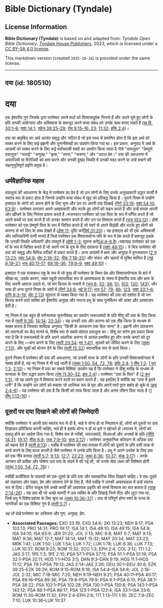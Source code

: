 # Bible Dictionary (Tyndale)

## License Information

**Bible Dictionary (Tyndale)** is based on and adapted from: _Tyndale Open Bible Dictionary_, [Tyndale House Publishers](https://tyndaleopenresources.com/), 2023, which is licensed under a [CC BY-SA 4.0 license](https://creativecommons.org/licenses/by-sa/4.0/legalcode.en).

This markdown version (created `2025-10-16`) is provided under the same license.



--------------------------------

## दया (id: 180510)

दया
===

एक ईश्वरीय गुण जिसके द्वारा परमेश्वर अपने वादों को विश्वासपूर्वक निभाते हैं और अपने चुने हुए लोगों के प्रति उनकी अयोग्यता और अविश्वास के बावजूद अपने वाचा संबंध को उनके साथ बनाए रखते हैं ([व्य.वि. 30:1–6](https://ref.ly/Deut30:1-Deut30:6); [यशा 14:1](https://ref.ly/Isa14:1); [यहेज 39:25–29](https://ref.ly/Ezek39:25-Ezek39:29); [रोम 9:15–16, 23](https://ref.ly/Rom9:15-Rom9:16); [11:32](https://ref.ly/Rom11:32); [इफि 2:4](https://ref.ly/Eph2:4))। 

दया का बाइबिल का अर्थ अत्यंत समृद्ध और जटिल है जो इस तथ्य से प्रमाणित होता है कि इस अर्थ को व्यक्त करने के लिए कई इब्रानी और यूनानीशब्दों का उपयोग किया गया था। इस प्रकार, अनुवाद में अर्थ के आयामों को व्यक्त करने के लिए कई पर्यायवाची शब्दों का उपयोग किया जाता है जैसे "दयालुता" "प्रेमपूर्ण दयालुता" "भलाई" "अनुग्रह," "कृपा," "तरस," "करुणा," और "अटल प्रेम।" दया की अवधारणा में अपराधियों या विरोधियों को क्षमा करने और उनकी दुखद स्थिति में उनकी मदद करने या उन्हें बचाने की सहानुभूतिपूर्ण प्रवृत्ति प्रमुख है।

धर्मवैज्ञानिक महत्व
-------------------

दयालुता की अवधारणा के केंद्र में परमेश्वर का प्रेम है जो उन लोगों के लिए उनके अनुग्रहकारी उद्धार कार्यों में स्वतंत्र रूप से प्रकट होता है जिनसे उन्होंने वाचा संबंध में खुद को प्रतिबद्ध किया है। पुराने नियम में उन्होंने इस्राएल के लोगों को अपना होने के लिए चुना और उन पर अपनी दया दिखाई ([निर्ग 33:19](https://ref.ly/Exod33:19); [यशा 54:10](https://ref.ly/Isa54:10); [63:9](https://ref.ly/Isa63:9))। परमेश्वर लगातार अपने अवज्ञाकारी और भटके हुए लोगों को सहन करते हैं और उन्हें वापस अपनी ओर खींचने के लिए निरंतर प्रयास करते हैं।भजनकार परमेश्वर को एक पिता के रूप में वर्णित करते हैं जो अपने बच्चों पर दया करते हैं जो उनका सम्मान करते हैं और उन पर विश्वास करते हैं ([भज 103:13](https://ref.ly/Ps103:13))। होशे परमेश्वर को एक प्रेमपूर्ण पिता के रूप में चित्रित करते हैं जो स्वर्ग से अपने विद्रोही और भटके हुए लोगों को करुणा से भरे दिल के साथ देखते हैं ([होश 11](https://ref.ly/Hos11:1-Hos11:12); पुष्टि करें[यिर्म 31:20](https://ref.ly/Jer31:20))। वह इस्राएल को भी एक अविश्वासी और व्यभिचारिणी पत्नी मानते हैं जिसे परमेश्वर एक विश्वासयोग्य पति के रूप में प्रेम करते हैं बावजूद इसके कि उनकी स्थिति धर्मत्यागी और पापपूर्ण हैं ([होशे 1–3](https://ref.ly/Hos1:1-Hos3:5); तुलना करें[54:4–8 है](https://ref.ly/Isa54:4-Isa54:8))।यशायाह परमेश्वर को एक माँ के रूप में चित्रित करते हैं जो अपने गर्भ के पुत्र के लिए दयावन्त हैं ([यशा 49:15](https://ref.ly/Isa49:15))। ये चित्र परमेश्वर की दया को समृद्ध और विभिन्न तरीकों से प्रकट करते हैं। अन्य आयामों में क्षमा और अनुग्रह में पुनःस्थापन ([2 रा 13:23](https://ref.ly/2Kgs13:23); [यशा 54:8](https://ref.ly/Isa54:8); [योए 2:18–32](https://ref.ly/Joel2:18-Joel2:32); [मीक 7:18–20](https://ref.ly/Mic7:18-Mic7:20)) और संकट और खतरों से मुक्ति शामिल हैं ([नहे 9:19–21](https://ref.ly/Neh9:19-Neh9:21); [भज 40:11–17](https://ref.ly/Ps40:11-Ps40:17); [69:16–36](https://ref.ly/Ps69:16-Ps69:36); [79:8–9](https://ref.ly/Ps79:8-Ps79:9); [यशा 49:10](https://ref.ly/Isa49:10))।

इस्राएल ने एक वाचाबन्ध राष्ट्र के रूप में जो कुछ भी परमेश्वर के स्थिर प्रेम और विश्वासयोग्यता के बारे में सीखा था, उसके कारण, भक्त यहूदी स्वाभाविक रूप से आवश्यकता के समय में ईश्वरीय दया और क्षमा के लिए अपनी आवाज़ उठाते थे, जो मन फिराव के भजनों में ([भज 6](https://ref.ly/Ps6:1-Ps6:10); [32](https://ref.ly/Ps32:1-Ps32:11); [38](https://ref.ly/Ps38:1-Ps38:22); [51](https://ref.ly/Ps51:1-Ps51:19); [102](https://ref.ly/Ps102:1-Ps102:28); [130](https://ref.ly/Ps130:1-Ps130:8); [143](https://ref.ly/Ps143:1-Ps143:12)), और साथ ही अन्य पुराने नियम के अंशों में ([निर्ग 34:6](https://ref.ly/Exod34:6); [नहे 9:17](https://ref.ly/Neh9:17); [भज 57](https://ref.ly/Ps57:1-Ps57:11); [79](https://ref.ly/Ps79:1-Ps79:13); [86](https://ref.ly/Ps86:1-Ps86:17); [123](https://ref.ly/Ps123:1-Ps123:4); [यशा 33:1–6](https://ref.ly/Isa33:1-Isa33:6); [दानि 9:3–19](https://ref.ly/Dan9:3-Dan9:19); [योए 2:13](https://ref.ly/Joel2:13)) सुंदरता से व्यक्त किया गया है। यह परमेश्वर की दया को दर्शाता है जो मन फिराव करने वाले व्यक्ति को ईश्वरीय अनुग्रह और नाराज प्रभु के साथ पुनर्मिलन की आशा और आश्वासन देती है।

नए नियम में एक बहुत ही वर्णनात्मक यूनानीशब्द का उपयोग जरूरतमंदों के प्रति यीशु की दया के लिए किया गया है ([मत्ती 9:36](https://ref.ly/Matt9:36); [14:14](https://ref.ly/Matt14:14); [20:34](https://ref.ly/Matt20:34))। यह उनकी दया और करुणा को एक तीव्र क्रिया के माध्यम से व्यक्त करता है जिसका शाब्दिक अनुवाद "किसी के अंतकरण तक हिल जाना" है। इब्रानी लोग अंतकरण को भावनाओं का केंद्र मानते थे, विशेष रूप से सबसे कोमल दयालुता का। यीशु का वर्णन इस प्रकार किया गया है कि वे ज़रूरतमंदों के प्रति अपने आंतरिक करुणा से अत्यंत प्रभावित हुए और उनके कष्टों को दूर करने के लिए —चंगा करने के लिए ([मत्ती 20:34](https://ref.ly/Matt20:34); [मर 1:41](https://ref.ly/Mark1:41)), मृतकों को जीवित करने के लिए ([लूका 7:13](https://ref.ly/Luke7:13)), और भूखों को भोजन देने के लिए ([मत्ती 15:32](https://ref.ly/Matt15:32)) स्वाभाविक रूप से कार्य किया।

पुराने नियम में परमेश्वर की दया की अवधारणा, जो उनकी वाचा के लोगों के प्रति उनकी विश्वासयोग्यता में व्यक्त होती है, वह नए नियम में भी पाई जाती है ([लूका 1:50, 54, 72, 78](https://ref.ly/Luke1:50); [इफि 2:4](https://ref.ly/Eph2:4); [1 तीमु 1:2](https://ref.ly/1Tim1:2); [1 पत 1:3](https://ref.ly/1Pet1:3); [2:10](https://ref.ly/1Pet2:10))। नए नियम में दया का सबसे विशिष्ट उपयोग यह है कि परमेश्वर ने यीशु मसीह के माध्यम से मानवता के लिए उद्धार प्रदान किया ([रोम 11:30–32](https://ref.ly/Rom11:30-Rom11:32); [इफ 2:4](https://ref.ly/Eph2:4))। परमेश्वर "दया के पिता" हैं ([2 कुर 1:3](https://ref.ly/2Cor1:3)), जो वह अपने पुत्र में विश्वास करने वालों पर प्रदान करते हैं। यह इसलिए है क्योंकि वह "दया में इतने धनी" है कि उन्होंने उन लोगों को बचाया जो आत्मिक रूप से मृत और अपने पापों द्वारा बर्बाद हो चुके थे ([इफ 2:4–6](https://ref.ly/Eph2:4-Eph2:6))। यह परमेश्वर की दया है कि किसी को माफ किया जाता है और अनंत जीवन दिया जाता है ([1 तीमु 1:13–16](https://ref.ly/1Tim1:13-1Tim1:16))। 

दूसरों पर दया दिखाने की लोगों की जिम्मेदारी
-------------------------------------------

क्योंकि परमेश्वर ने अपनी दया स्वतंत्र रूप से दी है, चाहे वे योग्य हों या निष्ठावान हों, लोगों को दूसरों पर दया दिखाकर प्रतिक्रिया करनी चाहिए, भले ही वे इसके योग्य न हों या इसे न खोजते हो।वास्तव में, लोगों को दयालु होने का आदेश दिया गया है, विशेष रूप से गरीबों, जरूरतमंदों, विधवाओं और अनाथों के प्रति ([नीति 14:31](https://ref.ly/Prov14:31); [19:17](https://ref.ly/Prov19:17); [मीक 6:8](https://ref.ly/Mic6:8); [जक 7:9–10](https://ref.ly/Zech7:9-Zech7:10); [कुल 3:12](https://ref.ly/Col3:12))। परमेश्वर अनुष्ठानिक बलिदान से अधिक दया को महत्व देते हैं ([मत्ती 9:13](https://ref.ly/Matt9:13))। मसीह में परमेश्वर की दया वास्तव में लोगों को दूसरों के प्रति उसी तरह से कार्य करने के लिए बाध्य करती है जैसे परमेश्वर ने उनके प्रति किया है। प्रभु ने अपने उपदेश के लिए दया को एक नींव बनाया ([मत्ती 5:7](https://ref.ly/Matt5:7); [9:13](https://ref.ly/Matt9:13); [12:7](https://ref.ly/Matt12:7); [23:23](https://ref.ly/Matt23:23); [लूका 6:36](https://ref.ly/Luke6:36); [10:37](https://ref.ly/Luke10:37); [याकू 3:17](https://ref.ly/Jas3:17))। उनके आगमन की प्रतीक्षा और घोषणा उस दया के संदर्भ में की गई थी, जो उनके सेवा लक्ष्य की विशेषता होगी ([लूका 1:50, 54, 72, 78](https://ref.ly/Luke1:50))। 

मसीही कलीसिया के सदस्यों को एक\-दूसरे के प्रति दया और व्यावहारिक चिंता दिखाने चाहिए। वे एक\-दूसरे को सहायता और राहत, प्रेम और सांत्वना देने के लिए हैं, जैसे मसीह ने उनकी आवश्यकता में उन्हें स्वतंत्र रूप से दिया। प्रेरित याकूब ऐसे अच्छे कार्यों की आवश्यक प्रकृति को सच्चे विश्वास का सार बताता है ([याकू 2:14–26](https://ref.ly/Jas2:14-Jas2:26))। यह दया थी जो अच्छे सामरी ने उस व्यक्ति के प्रति दिखाई जिसे पीटा और लूटा गया था, जिसे प्रभु ने विशेष प्रशंसा के लिए चुना था ([लूका 10:36–37](https://ref.ly/Luke10:36-Luke10:37))। दया से परिपूर्ण होना स्वर्ग के राज्य के नागरिकों का एक विशिष्ट गुण है ([मत्ती 5:7](https://ref.ly/Matt5:7))।

*यह भी देखें* परमेश्वर का अस्तित्व और गुण; अनुग्रह; प्रेम.

* **Associated Passages:** EXO 33:19; EXO 34:6; 2KI 13:23; NEH 9:17; PSA 103:13; PRO 14:31; PRO 19:17; ISA 14:1; ISA 49:10; ISA 49:15; ISA 54:8; ISA 54:10; ISA 63:9; JER 31:20; JOL 2:13; MIC 6:8; MAT 5:7; MAT 9:13; MAT 9:36; MAT 12:7; MAT 14:14; MAT 15:32; MAT 20:34; MAT 23:23; MRK 1:41; LUK 1:50; LUK 1:54; LUK 1:72; LUK 1:78; LUK 6:36; LUK 7:13; LUK 10:37; ROM 9:23; ROM 11:32; 2CO 1:3; EPH 2:4; COL 3:12; 1TI 1:2; JAS 3:17; 1PE 1:3; 1PE 2:10; PSA 57:1–PSA 57:11; PSA 51:1–PSA 51:19; PSA 32:1–PSA 32:11; HOS 1:1–HOS 3:5; DAN 9:3–DAN 9:19; HOS 11:1–HOS 11:12; PSA 79:1–PSA 79:13; JAS 2:14–JAS 2:26; DEU 30:1–DEU 30:6; EZK 39:25–EZK 39:29; ROM 9:15–ROM 9:16; ISA 54:4–ISA 54:8; JOL 2:18–JOL 2:32; MIC 7:18–MIC 7:20; NEH 9:19–NEH 9:21; PSA 40:11–PSA 40:17; PSA 69:16–PSA 69:36; PSA 79:8–PSA 79:9; PSA 6:1–PSA 6:10; PSA 38:1–PSA 38:22; PSA 102:1–PSA 102:28; PSA 130:1–PSA 130:8; PSA 143:1–PSA 143:12; PSA 86:1–PSA 86:17; PSA 123:1–PSA 123:4; ISA 33:1–ISA 33:6; ROM 11:30–ROM 11:32; EPH 2:4–EPH 2:6; 1TI 1:13–1TI 1:16; ZEC 7:9–ZEC 7:10; LUK 10:36–LUK 10:37

